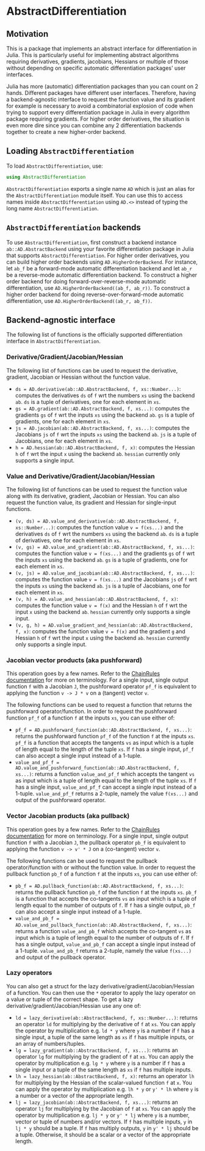 # AbstractDifferentiation

## Motivation

This is a package that implements an abstract interface for differentiation in Julia. This is particularly useful for implementing abstract algorithms requiring derivatives, gradients, jacobians, Hessians or multiple of those without depending on specific automatic differentiation packages' user interfaces.

Julia has more (automatic) differentiation packages than you can count on 2 hands. Different packages have different user interfaces. Therefore, having a backend-agnostic interface to request the function value and its gradient for example is necessary to avoid a combinatorial explosion of code when trying to support every differentiation package in Julia in every algorithm package requiring gradients. For higher order derivatives, the situation is even more dire since you can combine any 2 differentiation backends together to create a new higher-order backend.

## Loading `AbstractDifferentiation`

To load `AbstractDifferentiation`, use:
```julia
using AbstractDifferentiation
```
`AbstractDifferentiation` exports a single name `AD` which is just an alias for the `AbstractDifferentiation` module itself. You can use this to access names inside `AbstractDifferentiation` using `AD.<>` instead of typing the long name `AbstractDifferentiation`.

## `AbstractDifferentiation` backends

To use `AbstractDifferentiation`, first construct a backend instance `ab::AD.AbstractBackend` using your favorite differentiation package in Julia that supports `AbstractDifferentiation`. For higher order derivatives, you can build higher order backends using `AD.HigherOrderBackend`. For instance, let `ab_f` be a forward-mode automatic differentiation backend and let `ab_r` be a reverse-mode automatic differentiation backend. To construct a higher order backend for doing forward-over-reverse-mode automatic differentiation, use `AD.HigherOrderBackend((ab_f, ab_r))`. To construct a higher order backend for doing reverse-over-forward-mode automatic differentiation, use `AD.HigherOrderBackend((ab_r, ab_f))`.

## Backend-agnostic interface

The following list of functions is the officially supported differentiation interface in `AbstractDifferentiation`.

### Derivative/Gradient/Jacobian/Hessian

The following list of functions can be used to request the derivative, gradient, Jacobian or Hessian without the function value.

- `ds = AD.derivative(ab::AD.AbstractBackend, f, xs::Number...)`: computes the derivatives `ds` of `f` wrt the numbers `xs` using the backend `ab`. `ds` is a tuple of derivatives, one for each element in `xs`.
- `gs = AD.gradient(ab::AD.AbstractBackend, f, xs...)`: computes the gradients `gs` of `f` wrt the inputs `xs` using the backend `ab`. `gs` is a tuple of gradients, one for each element in `xs`.
- `js = AD.jacobian(ab::AD.AbstractBackend, f, xs...)`: computes the Jacobians `js` of `f` wrt the inputs `xs` using the backend `ab`. `js` is a tuple of Jacobians, one for each element in `xs`.
- `h = AD.hessian(ab::AD.AbstractBackend, f, x)`: computes the Hessian `h` of `f` wrt the input `x` using the backend `ab`. `hessian` currently only supports a single input.

### Value and Derivative/Gradient/Jacobian/Hessian

The following list of functions can be used to request the function value along with its derivative, gradient, Jacobian or Hessian. You can also request the function value, its gradient and Hessian for single-input functions.

- `(v, ds) = AD.value_and_derivative(ab::AD.AbstractBackend, f, xs::Number...)`: computes the function value `v = f(xs...)` and the derivatives `ds` of `f` wrt the numbers `xs` using the backend `ab`. `ds` is a tuple of derivatives, one for each element in `xs`.
- `(v, gs) = AD.value_and_gradient(ab::AD.AbstractBackend, f, xs...)`: computes the function value `v = f(xs...)` and the gradients `gs` of `f` wrt the inputs `xs` using the backend `ab`. `gs` is a tuple of gradients, one for each element in `xs`.
- `(v, js) = AD.value_and_jacobian(ab::AD.AbstractBackend, f, xs...)`: computes the function value `v = f(xs...)` and the Jacobians `js` of `f` wrt the inputs `xs` using the backend `ab`. `js` is a tuple of Jacobians, one for each element in `xs`.
- `(v, h) = AD.value_and_hessian(ab::AD.AbstractBackend, f, x)`: computes the function value `v = f(x)` and the Hessian `h` of `f` wrt the input `x` using the backend `ab`. `hessian` currently only supports a single input.
- `(v, g, h) = AD.value_gradient_and_hessian(ab::AD.AbstractBackend, f, x)`: computes the function value `v = f(x)` and the gradient `g` and Hessian `h` of `f` wrt the input `x` using the backend `ab`. `hessian` currently only supports a single input.

### Jacobian vector products (aka pushforward)

This operation goes by a few names. Refer to the [ChainRules documentation](https://juliadiff.org/ChainRulesCore.jl/stable/#The-propagators:-pushforward-and-pullback) for more on terminology. For a single input, single output function `f` with a Jacobian `J`, the pushforward operator `pf_f` is equivalent to applying the function `v -> J * v` on a (tangent) vector `v`.

The following functions can be used to request a function that returns the pushforward operator/function. In order to request the pushforward function `pf_f` of a function `f` at the inputs `xs`, you can use either of:
- `pf_f = AD.pushforward_function(ab::AD.AbstractBackend, f, xs...)`: returns the pushforward function `pf_f` of the function `f` at the inputs `xs`. `pf_f` is a function that accepts the tangents `vs` as input which is a tuple of length equal to the length of the tuple `xs`. If `f` has a single input, `pf_f` can also accept a single input instead of a 1-tuple.
- `value_and_pf_f = AD.value_and_pushforward_function(ab::AD.AbstractBackend, f, xs...)`: returns a function `value_and_pf_f` which accepts the tangent `vs` as input which is a tuple of length equal to the length of the tuple `xs`. If `f` has a single input, `value_and_pf_f` can accept a single input instead of a 1-tuple. `value_and_pf_f` returns a 2-tuple, namely the value `f(xs...)` and output of the pushforward operator.

### Vector Jacobian products (aka pullback)

This operation goes by a few names. Refer to the [ChainRules documentation](https://juliadiff.org/ChainRulesCore.jl/stable/#The-propagators:-pushforward-and-pullback) for more on terminology. For a single input, single output function `f` with a Jacobian `J`, the pullback operator `pb_f` is equivalent to applying the function `v -> v' * J` on a (co-tangent) vector `v`.

The following functions can be used to request the pullback operator/function with or without the function value. In order to request the pullback function `pb_f` of a function `f` at the inputs `xs`, you can use either of:
- `pb_f = AD.pullback_function(ab::AD.AbstractBackend, f, xs...)`: returns the pullback function `pb_f` of the function `f` at the inputs `xs`. `pb_f` is a function that accepts the co-tangents `vs` as input which is a tuple of length equal to the number of outputs of `f`. If `f` has a single output, `pb_f` can also accept a single input instead of a 1-tuple.
- `value_and_pb_f = AD.value_and_pullback_function(ab::AD.AbstractBackend, f, xs...)`: returns a function `value_and_pb_f` which accepts the co-tangent `vs` as input which is a tuple of length equal to the number of outputs of `f`. If `f` has a single output, `value_and_pb_f` can accept a single input instead of a 1-tuple. `value_and_pb_f` returns a 2-tuple, namely the value `f(xs...)` and output of the pullback operator.

### Lazy operators

You can also get a struct for the lazy derivative/gradient/Jacobian/Hessian of a function. You can then use the `*` operator to apply the lazy operator on a value or tuple of the correct shape. To get a lazy derivative/gradient/Jacobian/Hessian use any one of:
- `ld = lazy_derivative(ab::AbstractBackend, f, xs::Number...)`: returns an operator `ld` for multiplying by the derivative of `f` at `xs`. You can apply the operator by multiplication e.g. `ld * y` where `y` is a number if `f` has a single input, a tuple of the same length as `xs` if `f` has multiple inputs, or an array of numbers/tuples.
- `lg = lazy_gradient(ab::AbstractBackend, f, xs...)`: returns an operator `lg` for multiplying by the gradient of `f` at `xs`. You can apply the operator by multiplication e.g. `lg * y` where `y` is a number if `f` has a single input or a tuple of the same length as `xs` if `f` has multiple inputs.
- `lh = lazy_hessian(ab::AbstractBackend, f, x)`: returns an operator `lh` for multiplying by the Hessian of the scalar-valued function `f` at `x`. You can apply the operator by multiplication e.g. `lh * y` or `y' * lh` where `y` is a number or a vector of the appropriate length.
- `lj = lazy_jacobian(ab::AbstractBackend, f, xs...)`: returns an operator `lj` for multiplying by the Jacobian of `f` at `xs`. You can apply the operator by multiplication e.g. `lj * y` or `y' * lj` where `y` is a number, vector or tuple of numbers and/or vectors. If `f` has multiple inputs, `y` in `lj * y` should be a tuple. If `f` has multiply outputs, `y` in `y' * lj` should be a tuple. Otherwise, it should be a scalar or a vector of the appropriate length.
